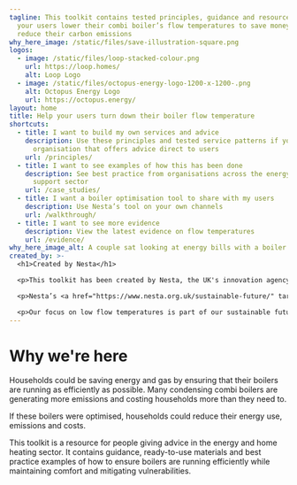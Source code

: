 ```yaml
---
tagline: This toolkit contains tested principles, guidance and resources to help
  your users lower their combi boiler’s flow temperatures to save money and
  reduce their carbon emissions
why_here_image: /static/files/save-illustration-square.png
logos:
  - image: /static/files/loop-stacked-colour.png
    url: https://loop.homes/
    alt: Loop Logo
  - image: /static/files/octopus-energy-logo-1200-x-1200-.png
    alt: Octopus Energy Logo
    url: https://octopus.energy/
layout: home
title: Help your users turn down their boiler flow temperature
shortcuts:
  - title: I want to build my own services and advice
    description: Use these principles and tested service patterns if you are an
      organisation that offers advice direct to users
    url: /principles/
  - title: I want to see examples of how this has been done
    description: See best practice from organisations across the energy and consumer
      support sector
    url: /case_studies/
  - title: I want a boiler optimisation tool to share with my users
    description: Use Nesta’s tool on your own channels
    url: /walkthrough/
  - title: I want to see more evidence
    description: View the latest evidence on flow temperatures
    url: /evidence/
why_here_image_alt: A couple sat looking at energy bills with a boiler in the background
created_by: >-
  <h1>Created by Nesta</h1>

  <p>This toolkit has been created by Nesta, the UK's innovation agency for social good</p>

  <p>Nesta’s <a href="https://www.nesta.org.uk/sustainable-future/" target="_blank"> sustainable future mission</a> aim is to accelerate the decarbonisation of household activities in the UK and improve levels of productivity. Our goal is that, by 2030, the UK will have reduced household carbon emissions by 28 per cent from 2019 levels, and will be on track to reach zero by 2048.</p>

  <p>Our focus on low flow temperatures is part of our sustainable future mission’s aim to optimise current heating systems, with the goal of reducing emissions.</p>
---
```

# Why we're here

Households could be saving energy and gas by ensuring that their boilers are running as efficiently as possible. Many condensing combi boilers are generating more emissions and costing households more than they need to.

If these boilers were optimised, households could reduce their energy use, emissions and costs.

This toolkit is a resource for people giving advice in the energy and home heating sector. It contains guidance, ready-to-use materials and best practice examples of how to ensure boilers are running efficiently while maintaining comfort and mitigating vulnerabilities.